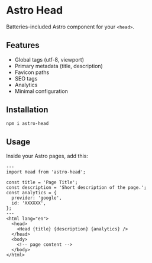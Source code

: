 # Astro Head

Batteries-included Astro component for your `<head>`.

## Features

* Global tags (utf-8, viewport)
* Primary metadata (title, description)
* Favicon paths
* SEO tags
* Analytics
* Minimal configuration

## Installation

```bash
npm i astro-head
```

## Usage

Inside your Astro pages, add this:

```astro
---
import Head from 'astro-head';

const title = 'Page Title';
const description = 'Short description of the page.';
const analytics = {
  provider: 'google',
  id: 'XXXXXX',
};
---
<html lang="en">
  <head>
    <Head {title} {description} {analytics} />
  </head>
  <body>
    <!-- page content -->
  </body>
</html>
```
